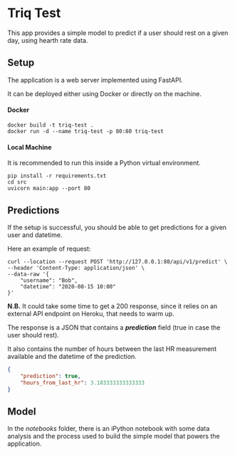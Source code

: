 # Triq Test

This app provides a simple model to predict if a user should rest on a given day, using hearth rate data.


## Setup

The application is a web server implemented using FastAPI.

It can be deployed either using Docker or directly on the machine. 

#### Docker
```shell script
docker build -t triq-test .
docker run -d --name triq-test -p 80:80 triq-test
```

#### Local Machine
It is recommended to run this inside a Python virtual environment.
```shell script
pip install -r requirements.txt
cd src
uvicorn main:app --port 80
```

## Predictions
If the setup is successful, you should be able to get predictions for a given user and datetime.

Here an example of request:
```shell script
curl --location --request POST 'http://127.0.0.1:80/api/v1/predict' \
--header 'Content-Type: application/json' \
--data-raw '{
    "username": "Bob",
    "datetime": "2020-08-15 10:00"
}'
```  

**N.B.** It could take some time to get a 200 response, since it relies on an external API endpoint on Heroku, that needs to warm up.

The response is a JSON that contains a _**prediction**_ field (true in case the user should rest).

It also contains the number of hours between the last HR measurement available and the datetime of the prediction.

```json
{
    "prediction": true,
    "hours_from_last_hr": 3.183333333333333
}
```

## Model
In the _notebooks_ folder, there is an iPython notebook with some data analysis and the process used to build the simple model that powers the application.